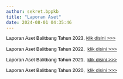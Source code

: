 ```yaml
---
author: sekret.bppkb
title: "Laporan Aset"
date: 2024-08-01 04:35:46
---
```

<p style="margin: 0cm; line-height: 1.1;"><span style="font-size: 10pt; font-family: arial, helvetica, sans-serif;"><strong><span style="color: black; font-weight: normal;"><span style="vertical-align: inherit;"><span style="vertical-align: inherit;">Laporan Aset Balitbang Tahun 2023, </span></span><a href="https://drive.google.com/file/d/11KE6FO4fKl-ICYJcnNWnU8P4NvsqGu1w/view?usp=sharing"><span style="vertical-align: inherit;"><span style="vertical-align: inherit;">klik disini &gt;&gt;&gt;</span></span></a></span></strong></span></p>

<p style="margin: 0cm; line-height: 1.1;"><span style="font-size: 10pt; font-family: arial, helvetica, sans-serif;">&nbsp;</span></p>

<p style="margin: 0cm; line-height: 1.1;"><span style="font-size: 10pt; font-family: arial, helvetica, sans-serif;"><strong><span style="color: black; font-weight: normal;"><span style="vertical-align: inherit;"><span style="vertical-align: inherit;">Laporan Aset Balitbang Tahun 2022,&nbsp; </span></span><a href="https://drive.google.com/file/d/1UMMvZv0aOKZMG-QwF5nDIKgiews_-SDq/view?usp=sharing"><span style="vertical-align: inherit;"><span style="vertical-align: inherit;">klik disini &gt;&gt;&gt;</span></span></a></span></strong></span></p>

<p style="margin: 0cm; line-height: 1.1;"><span style="font-size: 10pt; font-family: arial, helvetica, sans-serif;">&nbsp;</span></p>

<p style="margin: 0cm; font-variant-ligatures: normal; font-variant-caps: normal; orphans: 2; text-align: start; widows: 2; -webkit-text-stroke-width: 0px; text-decoration-thickness: initial; text-decoration-style: initial; text-decoration-color: initial; word-spacing: 0px; line-height: 1.1;"><span style="font-size: 10pt; font-family: arial, helvetica, sans-serif;"><strong><span style="color: black; font-weight: normal;"><span style="vertical-align: inherit;"><span style="vertical-align: inherit;">Laporan Aset Balitbang Tahun 2021,&nbsp; </span></span><a href="https://drive.google.com/file/d/1tBhXgc9sy2ZQ1bH29inUvr4cx8s1Ii0d/view?usp=sharing"><span style="vertical-align: inherit;"><span style="vertical-align: inherit;">klik disini &gt;&gt;&gt;</span></span></a></span></strong></span></p>

<p style="margin: 0cm; font-variant-ligatures: normal; font-variant-caps: normal; orphans: 2; text-align: start; widows: 2; -webkit-text-stroke-width: 0px; text-decoration-thickness: initial; text-decoration-style: initial; text-decoration-color: initial; word-spacing: 0px; line-height: 1.1;"><span style="font-size: 10pt; font-family: arial, helvetica, sans-serif;">&nbsp;</span></p>

<p style="margin: 0cm; font-variant-ligatures: normal; font-variant-caps: normal; orphans: 2; text-align: start; widows: 2; -webkit-text-stroke-width: 0px; text-decoration-thickness: initial; text-decoration-style: initial; text-decoration-color: initial; word-spacing: 0px; line-height: 1.1;"><span style="font-size: 10pt; font-family: arial, helvetica, sans-serif;"><strong><span style="color: black; font-weight: normal;"><span style="vertical-align: inherit;"><span style="vertical-align: inherit;">Laporan Aset Balitbang Tahun 2020,&nbsp; </span></span><a href="https://drive.google.com/file/d/1OlX15WVDquXXIer2PYhEpGVz8DMBbp_2/view?usp=sharing"><span style="vertical-align: inherit;"><span style="vertical-align: inherit;">klik disini &gt;&gt;&gt;</span></span></a></span></strong></span></p>

<p style="margin: 0cm; font-variant-ligatures: normal; font-variant-caps: normal; orphans: 2; text-align: start; widows: 2; -webkit-text-stroke-width: 0px; text-decoration-thickness: initial; text-decoration-style: initial; text-decoration-color: initial; word-spacing: 0px; line-height: 1.1;"><span style="font-size: 10pt; font-family: arial, helvetica, sans-serif;">&nbsp;</span></p>
